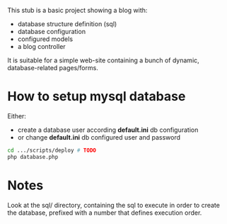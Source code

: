This stub is a basic project showing a blog with:

- database structure definition (sql)
- database configuration
- configured models
- a blog controller


It is suitable for a simple web-site containing a bunch of dynamic, database-related pages/forms.


How to setup mysql database
===========================

Either:
- create a database user according **default.ini** db configuration
- or change **default.ini** db configured user and password

```bash
cd .../scripts/deploy # TODO
php database.php
```


Notes
=====

Look at the sql/ directory, containing the sql to execute in order to create the database,
prefixed with a number that defines execution order.